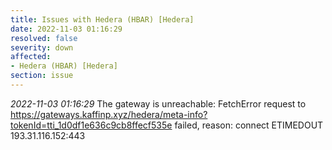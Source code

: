 ```yaml
---
title: Issues with Hedera (HBAR) [Hedera]
date: 2022-11-03 01:16:29
resolved: false
severity: down
affected:
- Hedera (HBAR) [Hedera]
section: issue
---
```


*2022-11-03 01:16:29* The gateway is unreachable: FetchError request to https://gateways.kaffinp.xyz/hedera/meta-info?tokenId=tti_1d0df1e636c9cb8ffecf535e failed, reason: connect ETIMEDOUT 193.31.116.152:443